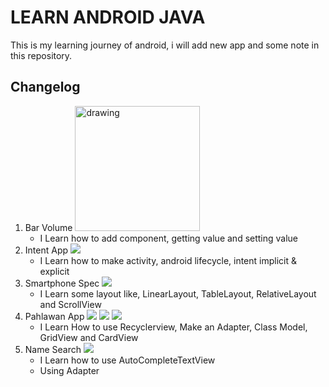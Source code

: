 # LEARN ANDROID JAVA
This is my learning journey of android, i will add new app and some note in this repository. 

## Changelog
1. Bar Volume
    <img src="assets-markdown/bar-volume.png" alt="drawing" width="200"/>
    - I Learn how to add component, getting value and setting value
2. Intent App
    ![](assets-markdown/intent-app.png)
    - I Learn how to make activity, android lifecycle, intent implicit & explicit
3. Smartphone Spec
    ![](assets-markdown/smartphone-spec.png)
    - I Learn some layout like, LinearLayout, TableLayout, RelativeLayout and ScrollView
4. Pahlawan App
    ![](assets-markdown/pahlawan-app1.png) ![](assets-markdown/pahlawan-app2.png) ![](assets-markdown/pahlawan-app3.png)
    - I Learn How to use Recyclerview, Make an Adapter, Class Model, GridView and CardView
5. Name Search
    ![](assets-markdown/name-search.png)
    - I Learn how to use AutoCompleteTextView
    - Using Adapter
